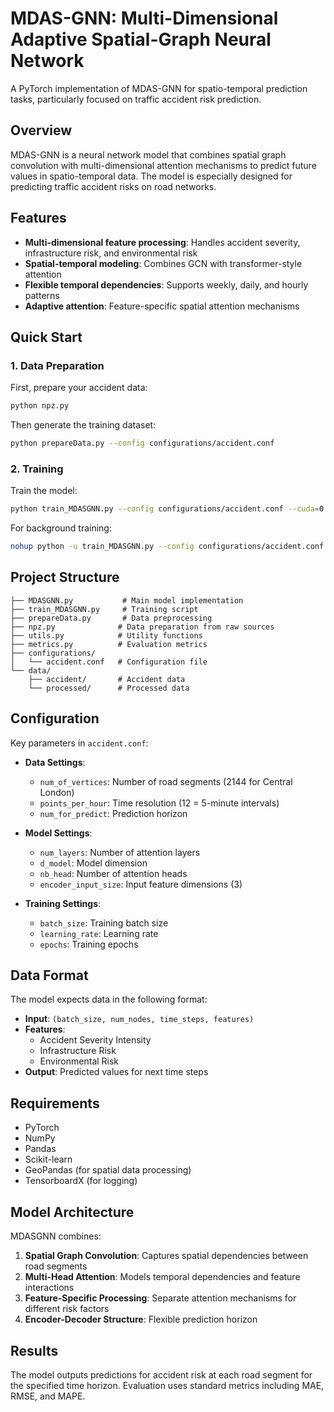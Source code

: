# MDAS-GNN: Multi-Dimensional Adaptive Spatial-Graph Neural Network

A PyTorch implementation of MDAS-GNN for spatio-temporal prediction tasks, particularly focused on traffic accident risk prediction.

## Overview

MDAS-GNN is a neural network model that combines spatial graph convolution with multi-dimensional attention mechanisms to predict future values in spatio-temporal data. The model is especially designed for predicting traffic accident risks on road networks.

## Features

- **Multi-dimensional feature processing**: Handles accident severity, infrastructure risk, and environmental risk
- **Spatial-temporal modeling**: Combines GCN with transformer-style attention
- **Flexible temporal dependencies**: Supports weekly, daily, and hourly patterns
- **Adaptive attention**: Feature-specific spatial attention mechanisms

## Quick Start

### 1. Data Preparation

First, prepare your accident data:

```bash
python npz.py
```

Then generate the training dataset:

```bash
python prepareData.py --config configurations/accident.conf
```

### 2. Training

Train the model:

```bash
python train_MDASGNN.py --config configurations/accident.conf --cuda=0
```

For background training:

```bash
nohup python -u train_MDASGNN.py --config configurations/accident.conf --cuda=0 > accident.out &
```

## Project Structure

```
├── MDASGNN.py           # Main model implementation
├── train_MDASGNN.py     # Training script
├── prepareData.py       # Data preprocessing
├── npz.py              # Data preparation from raw sources
├── utils.py            # Utility functions
├── metrics.py          # Evaluation metrics
├── configurations/
│   └── accident.conf   # Configuration file
└── data/
    ├── accident/       # Accident data
    └── processed/      # Processed data
```

## Configuration

Key parameters in `accident.conf`:

- **Data Settings**:
  - `num_of_vertices`: Number of road segments (2144 for Central London)
  - `points_per_hour`: Time resolution (12 = 5-minute intervals)
  - `num_for_predict`: Prediction horizon

- **Model Settings**:
  - `num_layers`: Number of attention layers
  - `d_model`: Model dimension
  - `nb_head`: Number of attention heads
  - `encoder_input_size`: Input feature dimensions (3)

- **Training Settings**:
  - `batch_size`: Training batch size
  - `learning_rate`: Learning rate
  - `epochs`: Training epochs

## Data Format

The model expects data in the following format:

- **Input**: `(batch_size, num_nodes, time_steps, features)`
- **Features**: 
  - Accident Severity Intensity
  - Infrastructure Risk
  - Environmental Risk
- **Output**: Predicted values for next time steps

## Requirements

- PyTorch
- NumPy
- Pandas
- Scikit-learn
- GeoPandas (for spatial data processing)
- TensorboardX (for logging)

## Model Architecture

MDASGNN combines:

1. **Spatial Graph Convolution**: Captures spatial dependencies between road segments
2. **Multi-Head Attention**: Models temporal dependencies and feature interactions
3. **Feature-Specific Processing**: Separate attention mechanisms for different risk factors
4. **Encoder-Decoder Structure**: Flexible prediction horizon

## Results

The model outputs predictions for accident risk at each road segment for the specified time horizon. Evaluation uses standard metrics including MAE, RMSE, and MAPE.


